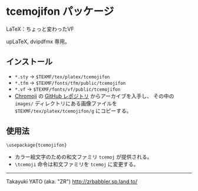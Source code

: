 tcemojifon パッケージ
=====================

LaTeX：ちょっと変わったVF

upLaTeX, dvipdfmx 専用。

インストール
------------

  * `*.sty` → `$TEXMF/tex/platex/tcemojifon`
  * `*.tfm` → `$TEXMF/fonts/tfm/public/tcemojifon`
  * `*.vf`  → `$TEXMF/fonts/vf/public/tcemojifon`
  * [Chromoji] の [GitHub レポジトリ] からアーカイブを入手し、
    その中の `images/` ディレクトリにある画像ファイルを
    `$TEXMF/tex/platex/tcemojifon/g` にコピーする。

[Chromoji]: (https://chrome.google.com/webstore/detail/chromoji-emoji-for-google/cahedbegdkagmcjfolhdlechbkeaieki)
[GitHub レポジトリ]: (https://github.com/RobJDavey/Chromoji)

使用法
------

    \usepackage{tcemojifon}

  * カラー絵文字のための和文ファミリ `tcemoj` が提供される。
  * `\tcemoji` 命令は和文ファミリを `tcemoj` に変更する。

--------------------
Takayuki YATO (aka. "ZR")
http://zrbabbler.sp.land.to/
